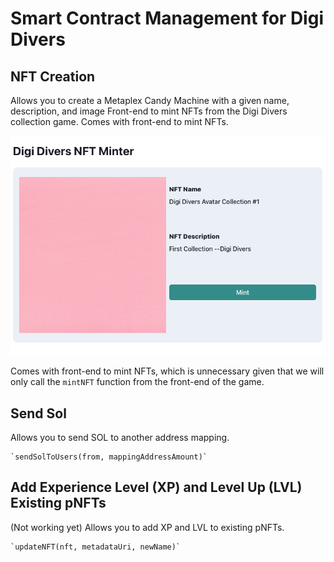 # Smart Contract Management for Digi Divers

## NFT Creation
Allows you to create a Metaplex Candy Machine with a given name, description, and image
Front-end to mint NFTs from the Digi Divers collection game. 
Comes with front-end to mint NFTs. 

![How website looks](https://github.com/DigiDivers/DigiDiversSmartContracts/blob/main/Screenshot%202023-02-19%20at%2020.07.49.png)

Comes with front-end to mint NFTs, which is unnecessary given that we will only call the `mintNFT` function
from the front-end of the game. 

## Send Sol
Allows you to send SOL to another address mapping. 

    `sendSolToUsers(from, mappingAddressAmount)`

## Add Experience Level (XP) and Level Up (LVL) Existing pNFTs

(Not working yet)
Allows you to add XP and LVL to existing pNFTs. 

    `updateNFT(nft, metadataUri, newName)`